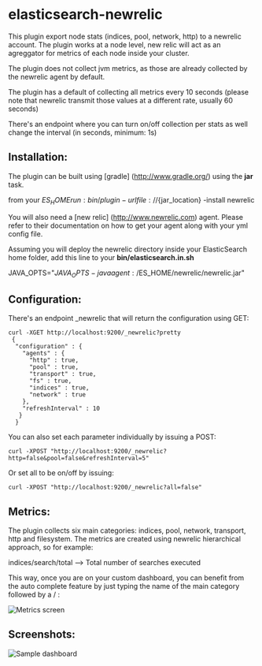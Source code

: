 elasticsearch-newrelic
======================

This plugin export node stats (indices, pool, network, http) to a newrelic account. The plugin works at a node level, new relic
will act as an agreggator for metrics of each node inside your cluster.

The plugin does not collect jvm metrics, as those are already collected by the newrelic agent by default.

The plugin has a default of collecting all metrics every 10 seconds (please note that newrelic  transmit those values
at a different rate, usually 60 seconds)

There's an endpoint where you can turn on/off collection per stats as well change the interval (in seconds, minimum: 1s)

Installation:
------------

The plugin can be built using [gradle] (http://www.gradle.org/) using the **jar** task.

from your $ES_HOME run: bin/plugin -url file://${jar_location} -install newrelic

You will also need a [new relic] (http://www.newrelic.com) agent. Please refer to their documentation on how to get your
agent along with your yml config file.

Assuming you will deploy the newrelic directory inside your ElasticSearch home folder, add this line to your **bin/elasticsearch.in.sh**

JAVA_OPTS="$JAVA_OPTS -javaagent:/$ES_HOME/newrelic/newrelic.jar"

Configuration:
-------------

There's an endpoint _newrelic that will return the configuration using GET:

    curl -XGET http://localhost:9200/_newrelic?pretty
     {
      "configuration" : {
        "agents" : {
          "http" : true,
          "pool" : true,
          "transport" : true,
          "fs" : true,
          "indices" : true,
          "network" : true
        },
        "refreshInterval" : 10
       }
      }
    
You can also set each parameter individually by issuing a POST:

    curl -XPOST "http://localhost:9200/_newrelic?http=false&pool=false&refreshInterval=5"
    
Or set all to be on/off by issuing:

    curl -XPOST "http://localhost:9200/_newrelic?all=false"


Metrics:
--------

The plugin collects six main categories: indices, pool, network, transport, http and filesystem. The metrics are created
using newrelic hierarchical approach, so for example:

indices/search/total --> Total number of searches executed

This way, once you are on your custom dashboard, you can benefit from the auto complete feature by just typing the name
of the main category followed by a / : 

![Metrics screen](/../../../raw/master/site/metric_selection.png)

Screenshots:
-----------
![Sample dashboard](/../../../raw/master/site/es_dashboard.png)
